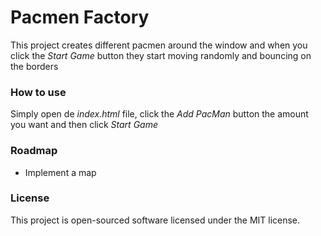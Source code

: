 # Pacmen Factory
This project creates different pacmen around the window and when you click the *Start Game* button they start moving randomly and bouncing on the borders

### How to use
Simply open de *index.html* file, click the *Add PacMan* button the amount you want and then click *Start Game*

### Roadmap
- Implement a map

### License
This project is open-sourced software licensed under the MIT license.